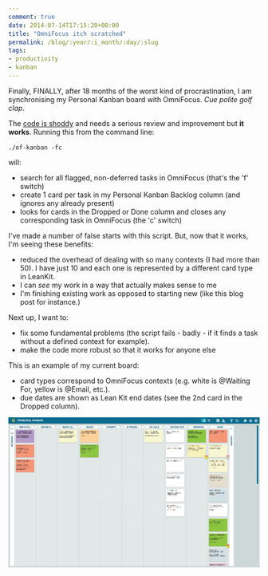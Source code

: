 ```yaml
---
comment: true
date: 2014-07-14T17:15:20+00:00
title: "OmniFocus itch scratched"
permalink: /blog/:year/:i_month/:day/:slug
tags:
- productivity
- kanban
---
```

<p>Finally, FINALLY, after 18 months of the worst kind of procrastination, I am synchronising my Personal Kanban board with OmniFocus. <em>Cue polite golf clap</em>.</p>

<p>The <a href="https://github.com/rhyd/of-kanban">code is shoddy</a> and needs a serious review and improvement but <strong>it works</strong>. Running this from the command line:</p>

<pre><code>./of-kanban -fc
</code></pre>

<p>will:</p>

<ul>
<li>search for all flagged, non-deferred tasks in OmniFocus (that's the 'f' switch)</li>
<li>create 1 card per task in my Personal Kanban Backlog column (and ignores any  already present)</li>
<li>looks for cards in the Dropped or Done column and closes any corresponding task in OmniFocus (the 'c' switch)</li>
</ul>

<p>I've made a number of false starts with this script. But, now that it works, I'm seeing these benefits:</p>

<ul>
<li>reduced the overhead of dealing with so many contexts (I had more than 50). I have just 10 and each one is represented by a different card type in LeanKit.</li>
<li>I can <em>see</em> my work in a way that actually makes sense to me</li>
<li>I'm finishing existing work as opposed to starting new (like this blog post for instance.)</li>
</ul>

<p>Next up, I want to:</p>

<ul>
<li>fix some fundamental problems (the script fails - badly - if it finds a task without a defined context for example).</li>
<li>make the code more robust so that it works for anyone else</li>
</ul><p>This is an example of my current board:</p>

<ul>
<li>card types correspond to OmniFocus contexts (e.g. white is @Waiting For, yellow is @Email, etc.).</li>
<li>due dates are shown as Lean Kit end dates (see the 2nd card in the Dropped column).</li>
</ul>
  
<img src="/img/pk+board.png" class="img-fluid" alt="TBC" loading="lazy">
